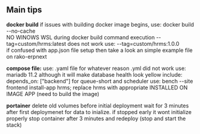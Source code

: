 ## Main tips

**docker build**
if issues with building docker image begins, use: docker build --no-cache \
NO WINOWS WSL during docker build command execution
--tag=custom/hrms:latest does not work use: --tag=custom/hrms:1.0.0 \
if confused with app.json file setup then take a look an simple example file on rako-erpnext

**compose file:**
use: .yaml file for whatever reason .yml did not work
use: mariadb 11.2 although it will make database health look yellow
include: depends_on: ["backend"] for queue-short and scheduler
use: bench --site frontend install-app hrms; replace hrms with appropriate INSTALLED ON IMAGE APP (need to build the image)

**portainer**
delete old volumes before initial deployment
wait for 3 minutes after first deploymenet for data to inialize. if stopped early it wont initialize properly
stop container after 3 minutes and redeploy (stop and start the stack)
